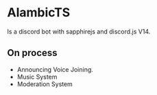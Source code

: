 # AlambicTS

Is a discord bot with sapphirejs and discord.js V14.

## On process

- Announcing Voice Joining.
- Music System
- Moderation System
